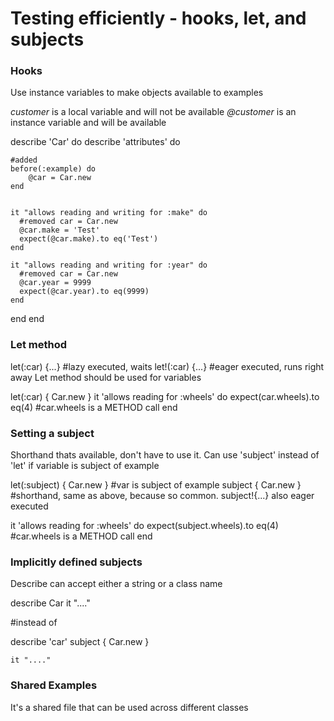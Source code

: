 # Testing efficiently - hooks, let, and subjects

### Hooks
Use instance variables to make objects available to examples

*customer* is a local variable and will not be available
*@customer* is an instance variable and will be available

describe 'Car' do
  describe 'attributes' do

    #added
    before(:example) do
        @car = Car.new
    end


    it "allows reading and writing for :make" do
      #removed car = Car.new
      @car.make = 'Test'
      expect(@car.make).to eq('Test')
    end
    
    it "allows reading and writing for :year" do
      #removed car = Car.new
      @car.year = 9999
      expect(@car.year).to eq(9999)
    end
  end
end

### Let method
let(:car) {...} #lazy executed, waits
let!(:car) {...} #eager executed, runs right away
Let method should be used for variables

let(:car) { Car.new }
it 'allows reading for :wheels' do
    expect(car.wheels).to eq(4)  #car.wheels is a METHOD call
end

### Setting a subject
Shorthand thats available, don't have to use it.
Can use 'subject' instead of 'let' if variable is subject of example

let(:subject) { Car.new } #var is subject of example
subject { Car.new } #shorthand, same as above, because so common. subject!{...} also eager executed

it 'allows reading for :wheels' do
    expect(subject.wheels).to eq(4)  #car.wheels is a METHOD call
end

### Implicitly defined subjects
Describe can accept either a string or a class name

describe Car
    it "...."

#instead of

describe 'car'
    subject { Car.new }

    it "...."

### Shared Examples
It's a shared file that can be used across different classes